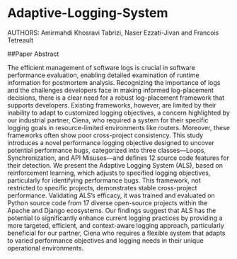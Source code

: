 # Adaptive-Logging-System

AUTHORS: Amirmahdi Khosravi Tabrizi, Naser Ezzati-Jivan and Francois Tetreault

##Paper Abstract

The efficient management of software logs is crucial in software performance evaluation, enabling detailed examination of runtime information for postmortem analysis. Recognizing the importance of logs and the challenges developers face in making informed log-placement decisions, there is a clear need for a robust log-placement framework that supports developers. Existing frameworks, however, are limited by their inability to adapt to customized logging objectives, a concern highlighted by our industrial partner, Ciena, who required a system for their specific logging goals in resource-limited environments like routers. Moreover, these frameworks often show poor cross-project consistency. This study introduces a novel performance logging objective designed to uncover potential performance bugs, categorized into three classes—Loops, Synchronization, and API Misuses—and defines 12 source code features for their detection. We present the Adaptive Logging System (ALS), based on reinforcement learning, which adjusts to specified logging objectives, particularly for identifying performance bugs. This framework, not restricted to specific projects, demonstrates stable cross-project performance. Validating ALS’s efficacy, it was trained and evaluated on Python source code from 17 diverse open-source projects within the Apache and Django ecosystems. Our findings suggest that ALS has the potential to significantly enhance current logging practices by providing a more targeted, efficient, and context-aware logging approach, particularly beneficial for our partner, Ciena who requires a flexible system that adapts to varied performance objectives and logging needs in their unique operational environments.
